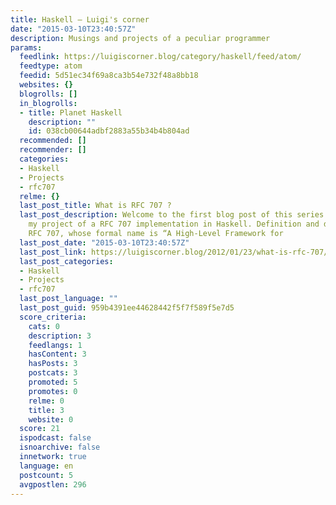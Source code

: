 ```yaml
---
title: Haskell – Luigi's corner
date: "2015-03-10T23:40:57Z"
description: Musings and projects of a peculiar programmer
params:
  feedlink: https://luigiscorner.blog/category/haskell/feed/atom/
  feedtype: atom
  feedid: 5d51ec34f69a8ca3b54e732f48a8bb18
  websites: {}
  blogrolls: []
  in_blogrolls:
  - title: Planet Haskell
    description: ""
    id: 038cb00644adbf2883a55b34b4b804ad
  recommended: []
  recommender: []
  categories:
  - Haskell
  - Projects
  - rfc707
  relme: {}
  last_post_title: What is RFC 707 ?
  last_post_description: Welcome to the first blog post of this series consacred to
    my project of a RFC 707 implementation in Haskell. Definition and description
    RFC 707, whose formal name is “A High-Level Framework for
  last_post_date: "2015-03-10T23:40:57Z"
  last_post_link: https://luigiscorner.blog/2012/01/23/what-is-rfc-707/
  last_post_categories:
  - Haskell
  - Projects
  - rfc707
  last_post_language: ""
  last_post_guid: 959b4391ee44628442f5f7f589f5e7d5
  score_criteria:
    cats: 0
    description: 3
    feedlangs: 1
    hasContent: 3
    hasPosts: 3
    postcats: 3
    promoted: 5
    promotes: 0
    relme: 0
    title: 3
    website: 0
  score: 21
  ispodcast: false
  isnoarchive: false
  innetwork: true
  language: en
  postcount: 5
  avgpostlen: 296
---
```

